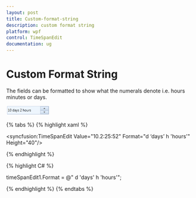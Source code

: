 ```yaml
---
layout: post
title: Custom-format-string
description: custom format string
platform: wpf
control: TimeSpanEdit
documentation: ug
---
```


# Custom Format String

The fields can be formatted to show what the numerals denote i.e. hours minutes or days.



![](Custom-format-string_images/Custom-format-string_img1.png)

{% tabs %}
{% highlight xaml %}

<syncfusion:TimeSpanEdit Value="10.2:25:52" Format="d ‘days’ h 'hours'"  Height="40"/>

{% endhighlight %}

{% highlight C# %}

timeSpanEdit1.Format = @" d 'days' h 'hours'";

{% endhighlight %}
{% endtabs %}
